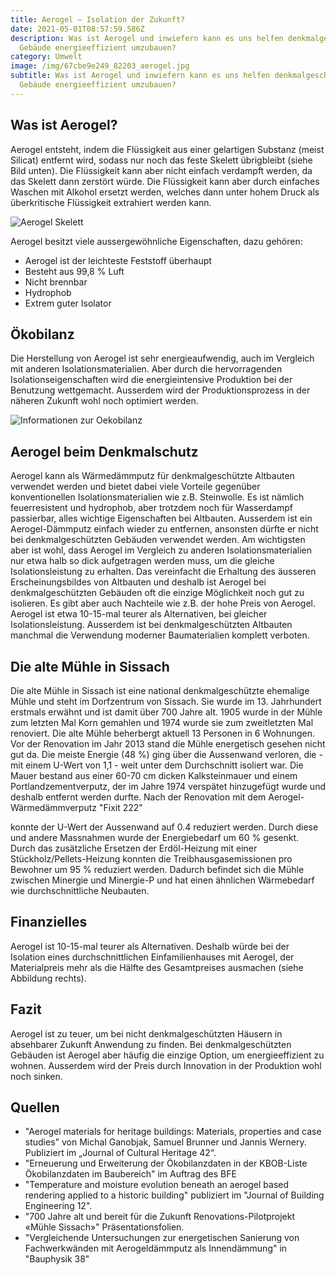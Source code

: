 ```yaml
---
title: Aerogel – Isolation der Zukunft?
date: 2021-05-01T08:57:59.586Z
description: Was ist Aerogel und inwiefern kann es uns helfen denkmalgeschützte
  Gebäude energieeffizient umzubauen?
category: Umwelt
image: /img/67cbe9e249_82203_aerogel.jpg
subtitle: Was ist Aerogel und inwiefern kann es uns helfen denkmalgeschützte
  Gebäude energieeffizient umzubauen?
---
```

## Was ist Aerogel?

Aerogel entsteht, indem die Flüssigkeit aus einer gelartigen Substanz (meist Silicat) entfernt wird, sodass nur noch das feste Skelett übrigbleibt (siehe Bild unten). Die Flüssigkeit kann aber nicht einfach verdampft werden, da das Skelett dann zerstört würde. Die Flüssigkeit kann aber durch einfaches Waschen mit Alkohol ersetzt werden, welches dann unter hohem Druck als überkritische Flüssigkeit extrahiert werden kann.

![Aerogel Skelett](/img/aerogelskelett.jpg "Aerogel Skelettt")

Aerogel besitzt viele aussergewöhnliche Eigenschaften, dazu gehören:

* Aerogel ist der leichteste Feststoff überhaupt
* Besteht aus 99,8 % Luft
* Nicht brennbar
* Hydrophob
* Extrem guter Isolator

## Ökobilanz

Die Herstellung von Aerogel ist sehr energieaufwendig, auch im Vergleich mit anderen Isolationsmaterialien. Aber durch die hervorragenden Isolationseigenschaften wird die energieintensive Produktion bei der Benutzung wettgemacht. Ausserdem wird der Produktionsprozess in der näheren Zukunft wohl noch optimiert werden.

![Informationen zur Oekobilanz](/img/aerogeloekobilanz.png "Die Treibhausgasemissionen der Produktion")

## Aerogel beim Denkmalschutz

Aerogel kann als Wärmedämmputz für denkmalgeschützte Altbauten verwendet werden und bietet dabei viele Vorteile gegenüber konventionellen Isolationsmaterialien wie z.B. Steinwolle. Es ist nämlich feuerresistent und hydrophob, aber trotzdem noch für Wasserdampf passierbar, alles wichtige Eigenschaften bei Altbauten. Ausserdem ist ein Aerogel-Dämmputz  einfach wieder zu entfernen, ansonsten dürfte er nicht bei denkmalgeschützten Gebäuden verwendet werden. Am wichtigsten aber ist wohl, dass Aerogel im Vergleich zu anderen Isolationsmaterialien nur etwa halb so dick aufgetragen werden muss, um die gleiche Isolationsleistung zu erhalten. Das vereinfacht die Erhaltung des äusseren Erscheinungsbildes von Altbauten und deshalb ist Aerogel bei denkmalgeschützten Gebäuden oft die einzige Möglichkeit noch gut zu isolieren.
Es gibt aber auch Nachteile wie z.B. der hohe Preis von Aerogel. Aerogel ist etwa 10-15-mal teurer als Alternativen, bei gleicher Isolationsleistung. Ausserdem ist bei denkmalgeschützten Altbauten manchmal die Verwendung moderner Baumaterialien komplett verboten.

## Die alte Mühle in Sissach

Die alte Mühle in Sissach ist eine national denkmalgeschützte ehemalige Mühle und steht im Dorfzentrum von Sissach. Sie wurde im 13. Jahrhundert erstmals erwähnt und ist damit über 700 Jahre alt. 1905 wurde in der Mühle zum letzten Mal Korn gemahlen und 1974 wurde sie zum zweitletzten Mal renoviert. Die alte Mühle beherbergt aktuell 13 Personen in 6 Wohnungen.
Vor der Renovation im Jahr 2013 stand die Mühle energetisch gesehen nicht gut da. Die meiste Energie (48 %) ging über die Aussenwand verloren, die - mit einem U-Wert von 1,1 - weit unter dem Durchschnitt isoliert war. Die Mauer bestand aus einer 60-70 cm dicken Kalksteinmauer und einem Portlandzementverputz, der im Jahre 1974 verspätet hinzugefügt wurde und deshalb entfernt werden durfte. 
Nach der Renovation mit dem Aerogel-Wärmedämmverputz "Fixit 222"

 konnte der U-Wert der Aussenwand auf 0.4 reduziert werden. Durch diese und andere Massnahmen wurde der Energiebedarf um 60 % gesenkt. Durch das zusätzliche Ersetzen der Erdöl-Heizung mit einer Stückholz/Pellets-Heizung konnten die Treibhausgasemissionen pro Bewohner um 95 % reduziert werden. Dadurch befindet sich die Mühle zwischen Minergie und Minergie-P und hat einen ähnlichen Wärmebedarf wie durchschnittliche Neubauten.

## Finanzielles

Aerogel ist 10-15-mal teurer als Alternativen. Deshalb würde bei der Isolation eines durchschnittlichen Einfamilienhauses mit Aerogel, der Materialpreis mehr als die Hälfte des Gesamtpreises ausmachen (siehe Abbildung rechts).

## Fazit

Aerogel ist zu teuer, um bei nicht denkmalgeschützten Häusern in absehbarer Zukunft Anwendung zu finden. Bei denkmalgeschützten Gebäuden ist Aerogel aber häufig die einzige Option, um energieeffizient zu wohnen. Ausserdem wird der Preis durch Innovation in der Produktion wohl noch sinken.

## Quellen

* "Aerogel materials for heritage buildings: Materials, properties and case studies" von Michal Ganobjak, Samuel Brunner und Jannis Wernery. Publiziert im „Journal of Cultural Heritage 42“.
* "Erneuerung und Erweiterung der Ökobilanzdaten in der KBOB-Liste Ökobilanzdaten im Baubereich" im Auftrag des BFE
* "Temperature and moisture evolution beneath an aerogel based rendering applied to a historic building" publiziert im "Journal of Building Engineering 12".
* "700 Jahre alt und bereit für die Zukunft Renovations-Pilotprojekt «Mühle Sissach»" Präsentationsfolien.
* "Vergleichende Untersuchungen zur energetischen Sanierung von Fachwerkwänden mit Aerogeldämmputz als Innendämmung" in "Bauphysik 38"